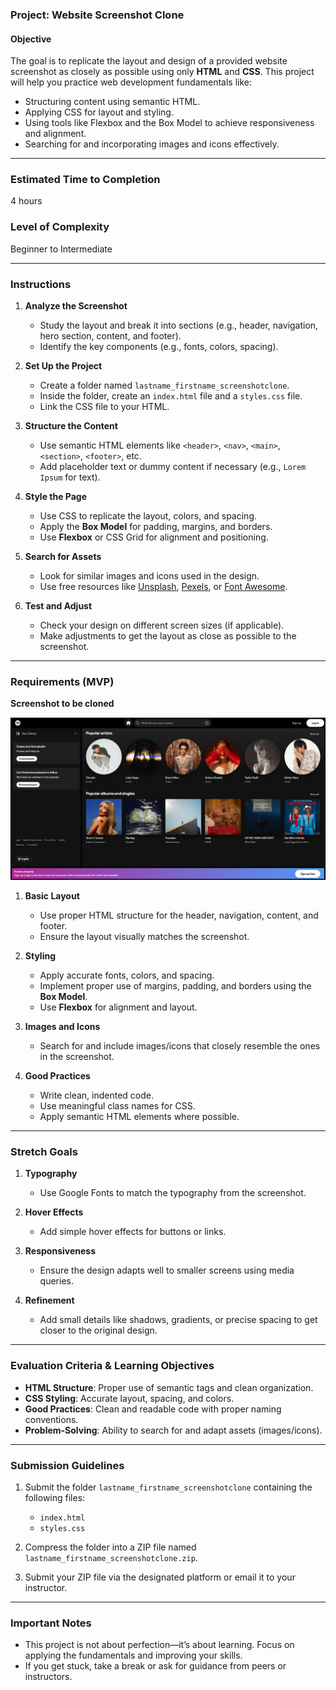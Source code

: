 ### **Project: Website Screenshot Clone**

#### **Objective**  
The goal is to replicate the layout and design of a provided website screenshot as closely as possible using only **HTML** and **CSS**. This project will help you practice web development fundamentals like:  
- Structuring content using semantic HTML.  
- Applying CSS for layout and styling.  
- Using tools like Flexbox and the Box Model to achieve responsiveness and alignment.  
- Searching for and incorporating images and icons effectively.

---

### **Estimated Time to Completion**  
4 hours  

### **Level of Complexity**  
Beginner to Intermediate  

---

### **Instructions**

1. **Analyze the Screenshot**  
   - Study the layout and break it into sections (e.g., header, navigation, hero section, content, and footer).  
   - Identify the key components (e.g., fonts, colors, spacing).  

2. **Set Up the Project**  
   - Create a folder named `lastname_firstname_screenshotclone`.  
   - Inside the folder, create an `index.html` file and a `styles.css` file.  
   - Link the CSS file to your HTML.  

3. **Structure the Content**  
   - Use semantic HTML elements like `<header>`, `<nav>`, `<main>`, `<section>`, `<footer>`, etc.  
   - Add placeholder text or dummy content if necessary (e.g., `Lorem Ipsum` for text).  

4. **Style the Page**  
   - Use CSS to replicate the layout, colors, and spacing.  
   - Apply the **Box Model** for padding, margins, and borders.  
   - Use **Flexbox** or CSS Grid for alignment and positioning.  

5. **Search for Assets**  
   - Look for similar images and icons used in the design.  
   - Use free resources like [Unsplash](https://unsplash.com/), [Pexels](https://www.pexels.com/), or [Font Awesome](https://fontawesome.com/).  

6. **Test and Adjust**  
   - Check your design on different screen sizes (if applicable).  
   - Make adjustments to get the layout as close as possible to the screenshot.  

---

### **Requirements (MVP)**

**Screenshot to be cloned**

<img src="./Assets/Screenshot_for_cloning.png" alt="Screenshot for cloning">

1. **Basic Layout**  
   - Use proper HTML structure for the header, navigation, content, and footer.  
   - Ensure the layout visually matches the screenshot.  

2. **Styling**  
   - Apply accurate fonts, colors, and spacing.  
   - Implement proper use of margins, padding, and borders using the **Box Model**.  
   - Use **Flexbox** for alignment and layout.  

3. **Images and Icons**  
   - Search for and include images/icons that closely resemble the ones in the screenshot.  

4. **Good Practices**  
   - Write clean, indented code.  
   - Use meaningful class names for CSS.  
   - Apply semantic HTML elements where possible.  

---

### **Stretch Goals**  

1. **Typography**  
   - Use Google Fonts to match the typography from the screenshot.  

2. **Hover Effects**  
   - Add simple hover effects for buttons or links.  

3. **Responsiveness**  
   - Ensure the design adapts well to smaller screens using media queries.  

4. **Refinement**  
   - Add small details like shadows, gradients, or precise spacing to get closer to the original design.  

---

### **Evaluation Criteria & Learning Objectives**  

- **HTML Structure**: Proper use of semantic tags and clean organization.  
- **CSS Styling**: Accurate layout, spacing, and colors.  
- **Good Practices**: Clean and readable code with proper naming conventions.  
- **Problem-Solving**: Ability to search for and adapt assets (images/icons).  

---

### **Submission Guidelines**

1. Submit the folder `lastname_firstname_screenshotclone` containing the following files:  
   - `index.html`  
   - `styles.css`  

2. Compress the folder into a ZIP file named `lastname_firstname_screenshotclone.zip`.  

3. Submit your ZIP file via the designated platform or email it to your instructor.  

---

### **Important Notes**  
- This project is not about perfection—it’s about learning. Focus on applying the fundamentals and improving your skills.  
- If you get stuck, take a break or ask for guidance from peers or instructors.  